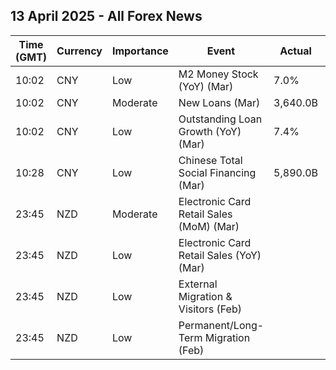 ## 13 April 2025 - All Forex News

| Time (GMT) | Currency | Importance | Event | Actual | Forecast | Previous |
|------|----------|------------|-------|--------|----------|----------|
| 10:02 | CNY | Low | M2 Money Stock (YoY) (Mar) | 7.0% |  | 7.0% |
| 10:02 | CNY | Moderate | New Loans (Mar) | 3,640.0B |  | 1,010.0B |
| 10:02 | CNY | Low | Outstanding Loan Growth (YoY) (Mar) | 7.4% |  | 7.3% |
| 10:28 | CNY | Low | Chinese Total Social Financing (Mar) | 5,890.0B |  | 2,230.0B |
| 23:45 | NZD | Moderate | Electronic Card Retail Sales (MoM) (Mar) |  |  | 0.3% |
| 23:45 | NZD | Low | Electronic Card Retail Sales (YoY) (Mar) |  |  | -4.2% |
| 23:45 | NZD | Low | External Migration & Visitors (Feb) |  |  | 13.40% |
| 23:45 | NZD | Low | Permanent/Long-Term Migration (Feb) |  |  | 2,380 |
